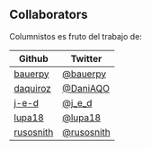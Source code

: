 ## Collaborators

Columnistos es fruto del trabajo de:

|Github|Twitter|
|------|-------|
|[bauerpy]|[@bauerpy]|
|[daquiroz]|[@DaniAQO]|
|[j-e-d]|[@j_e_d]|
|[lupa18]|[@lupa18]|
|[rusosnith]|[@rusosnith]|

[bauerpy]: https://github.com/bauerpy
[@bauerpy]: https://twitter.com/bauerpy
[daquiroz]: https://github.com/daquiroz
[@DaniAQO]: https://twitter.com/DaniAQO
[j-e-d]: https://github.com/j-e-d
[@j_e_d]: https:://twitter.com/j_e_d
[lupa18]: https://github/lupa18
[@lupa18]: https://twitter.com/lupa18
[rusosnith]: https://github.com/rusosnith
[@rusosnith]: https://twitter.com/rusosnith
